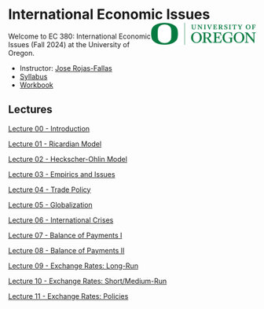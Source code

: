 # International Economic Issues <img align="right" height="45" src="UO.png">

Welcome to EC 380: International Economic Issues (Fall 2024) at the University of Oregon.

- Instructor: [Jose Rojas-Fallas](https://jose-rojas-fallas.quarto.pub/jose-rojas-fallas/)
- [Syllabus](https://rawcdn.githack.com/jrojas1003/EC-380-Intl-Econ-Issues/d9eaeac552633c6e5887966e2c22e2e5a938d2fe/EC-380-Fall-24-Syllabus.pdf)
- [Workbook](https://jose-rojas-fallas.quarto.pub/international-econ-workbook/)

## Lectures

[Lecture 00 - Introduction](https://raw.githack.com/jrojas1003/EC-380-Intl-Econ-Issues/main/Slides/00-Introduction/000-compile.html)

[Lecture 01 - Ricardian Model](https://raw.githack.com/jrojas1003/EC-380-Intl-Econ-Issues/main/Slides/01-Ricardo-Model/010-compile.html)

[Lecture 02 - Heckscher-Ohlin Model](https://raw.githack.com/jrojas1003/EC-380-Intl-Econ-Issues/main/Slides/02-HO-Model/020-compile.html)

[Lecture 03 - Empirics and Issues](https://raw.githack.com/jrojas1003/EC-380-Intl-Econ-Issues/main/Slides/03-Issues-and-Empirics/030-compile.html)

[Lecture 04 - Trade Policy](https://raw.githack.com/jrojas1003/EC-380-Intl-Econ-Issues/main/Slides/04-Trade-Policy/040-compile.html)

[Lecture 05 - Globalization](https://raw.githack.com/jrojas1003/EC-380-Intl-Econ-Issues/main/Slides/05-Globalization/050-compile.html)

[Lecture 06 - International Crises](https://raw.githack.com/jrojas1003/EC-380-Intl-Econ-Issues/main/Slides/06-International-Crises/060-compile.html)

[Lecture 07 - Balance of Payments I]()

[Lecture 08 - Balance of Payments II]()

[Lecture 09 - Exchange Rates: Long-Run]()

[Lecture 10 - Exchange Rates: Short/Medium-Run]()

[Lecture 11 - Exchange Rates: Policies]()